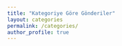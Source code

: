 ```yaml
---
title: "Kategoriye Göre Gönderiler"
layout: categories
permalink: /categories/
author_profile: true
---
```

